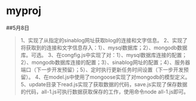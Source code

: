 # myproj

##5月8日

>1、实现了从指定的sinablog网址获取blog的连接和文字信息。
>2、实现了将获取到的连接和文字信息存入：1）、mysql数据库；2）、mongodb数据库。可选。
>3、在congfig.js中实现了对：1）、mysql数据库连接的配置；2）、mongodb数据库连接的配置；3）、sinablog网址的配置；4）、服务器端口（下一步开发预留）；5）、定时执行更新任务时间设置（下一步开发预留）。
>4、在model.js中使用了mongoose实现了对mongodb的模型定义。
>5、update目录下read.js实现了获取数据的代码，save.js实现了保存数据的代码，all-1.js可执行数据获取保存的工作，使用命令node all-1.js即可。